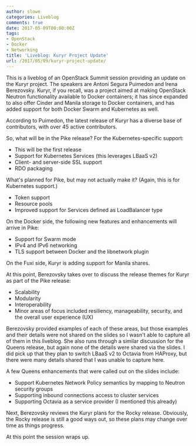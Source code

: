 ```yaml
---
author: slowe
categories: Liveblog
comments: true
date: 2017-05-09T00:00:00Z
tags:
- OpenStack
- Docker
- Networking
title: 'Liveblog: Kuryr Project Update'
url: /2017/05/09/kuryr-project-update/
---
```


This is a liveblog of an OpenStack Summit session providing an update on the Kuryr project. The speakers are Antoni Segura Puimedon and Irena Berezovsky. Kuryr, if you recall, was a project aimed at making OpenStack Neutron functionality available to Docker containers; it has since expanded to also offer Cinder and Manila storage to Docker containers, and has added support for both Docker Swarm and Kubernetes as well.

According to Puimedon, the latest release of Kuryr has a diverse base of contributors, with over 45 active contributors.

So, what will be in the Pike release? For the Kubernetes-specific support:

* This will be the first release
* Support for Kubernetes Services (this leverages LBaaS v2)
* Client- and server-side SSL support
* RDO packaging

What's planned for Pike, but may not actually make it? (Again, this is for Kubernetes support.)

* Token support
* Resource pools
* Improved support for Services defined as LoadBalancer type

On the Docker side, the following new features and enhancements will arrive in Pike:

* Support for Swarm mode
* IPv4 and IPv6 networking
* TLS support between Docker and the libnetwork plugin

On the Fuxi side, Kuryr is adding support for Manila shares.

At this point, Berezovsky takes over to discuss the release themes for Kuryr as part of the Pike release:

* Scalability
* Modularity
* Interoperability
* Minor areas of focus included resiliency, manageability, security, and the overall user experience (UX)

Berezovsky provided examples of each of these areas, but those examples and their details were not shared on the slides so I wasn't able to capture all of them in this liveblog. She also runs through a similar discussion for the Queens release, but again none of the details were shared via the slides. I did pick up that they plan to switch LBaaS v2 to Octavia from HAProxy, but there were many details shared that I was unable to capture here.

A few Queens enhancements that were called out on the slides include:

* Support Kubernetes Network Policy semantics by mapping to Neutron security groups
* Supporting inbound connections access to cluster services
* Supporting Octavia as a service provider (I mentioned this already)

Next, Berezovsky reviews the Kuryr plans for the Rocky release. Obviously, the Rocky release is still a good ways out, so these plans may change over time as things progress.

At this point the session wraps up.
